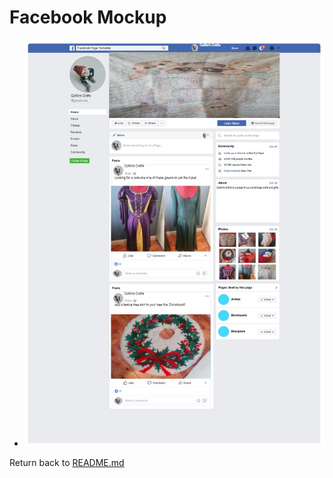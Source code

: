 # Facebook Mockup
- ![image](testing/facebook_screenshot.jpg)

Return back to [README.md](README.md)